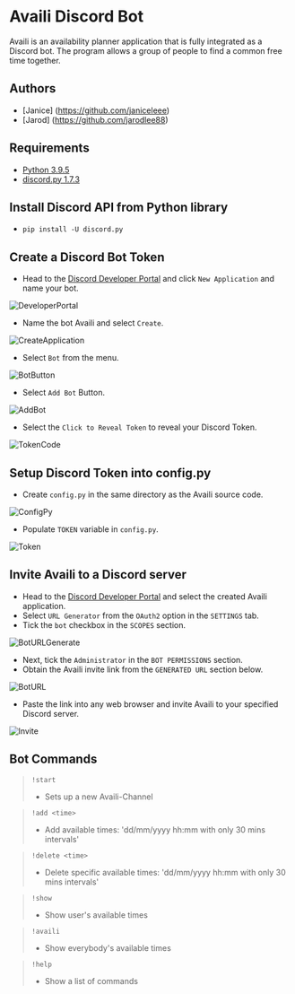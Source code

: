 # Availi Discord Bot
Availi is an availability planner application that is fully integrated as a Discord bot. The program allows a group of people to find a common free time together. 

## Authors
- [Janice] (https://github.com/janiceleee)
- [Jarod] (https://github.com/jarodlee88)

## Requirements
- [Python 3.9.5](https://www.python.org/downloads/release/python-395/)
- [discord.py 1.7.3](https://pypi.org/project/discord.py/)

## Install Discord API from Python library
- `pip install -U discord.py`

## Create a Discord Bot Token
- Head to the [Discord Developer Portal](https://discord.com/developers/applications) and click `New Application` and name your bot.

![DeveloperPortal](https://user-images.githubusercontent.com/33518649/169499858-08d1eac2-f163-4629-b006-cf0acfbf43a1.png)

- Name the bot Availi and select `Create`.

![CreateApplication](https://user-images.githubusercontent.com/33518649/169505965-043afc44-d107-4b13-967a-04f824c8bef7.png)

- Select `Bot` from the menu.

![BotButton](https://user-images.githubusercontent.com/33518649/169639719-9491408e-40de-40ad-b40b-257ca5845703.png)

- Select `Add Bot` Button.

![AddBot](https://user-images.githubusercontent.com/33518649/169639722-be010625-6e48-4ba4-8fd8-df706102a448.png)

- Select the `Click to Reveal Token` to reveal your Discord Token.

![TokenCode](https://user-images.githubusercontent.com/33518649/169639721-73196356-ade6-442d-9367-c4a5c11289e5.png)

## Setup Discord Token into config.py
- Create `config.py` in the same directory as the Availi source code.

![ConfigPy](https://user-images.githubusercontent.com/33518649/169490054-8e8ff621-3563-4c10-8a2e-bedf35d3be18.png)

- Populate `TOKEN` variable in `config.py`.

![Token](https://user-images.githubusercontent.com/33518649/163662962-5ad6c072-f24c-4413-a8e0-bf10abe0c80a.png)

## Invite Availi to a Discord server
- Head to the [Discord Developer Portal](https://discord.com/developers/applications) and select the created Availi application.
- Select `URL Generator` from the `OAuth2` option in the `SETTINGS` tab.
- Tick the `bot` checkbox in the `SCOPES` section.

![BotURLGenerate](https://user-images.githubusercontent.com/33518649/169639237-82de04f6-9fd0-48d3-ab02-43c149fa21da.png)

- Next, tick the `Administrator` in the `BOT PERMISSIONS` section.
- Obtain the Availi invite link from the `GENERATED URL` section below.

![BotURL](https://user-images.githubusercontent.com/33518649/169639235-58fb0607-98e6-4661-80a8-7848165f74f8.png)

- Paste the link into any web browser and invite Availi to your specified Discord server.

![Invite](https://user-images.githubusercontent.com/33518649/169639587-c16667b1-e112-49e9-b256-c7d3f011304b.png)

## Bot Commands
>`!start`
>- Sets up a new Availi-Channel

>`!add <time>`
>- Add available times: 'dd/mm/yyyy hh:mm with only 30 mins intervals'

>`!delete <time>`
>- Delete specific available times: 'dd/mm/yyyy hh:mm with only 30 mins intervals'

>`!show`
>- Show user's available times

>`!availi`
>- Show everybody's available times

>`!help`
>- Show a list of commands